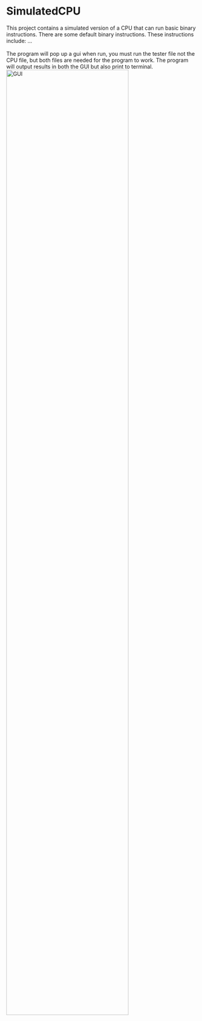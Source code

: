 # SimulatedCPU
This project contains a simulated version of a CPU that can run basic binary instructions. There are some default binary instructions. These instructions include: ...
<br><br>
The program will pop up a gui when run, you must run the tester file not the CPU file, but both files are needed for the program to work. The program will output results in both the GUI but also print to terminal.
<img src="https://i.imgur.com/jVKv5FS.png" height="80%" width="80%" alt="GUI"/>
